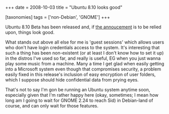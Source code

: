 +++
date = 2008-10-03
title = "Ubuntu 8.10 looks good"

[taxonomies]
tags = ['non-Debian', 'GNOME']
+++

Ubuntu 8.10 Beta has been released and, if [the annoucement] is to be
relied upon, things look good.

What stands out above all else for me is 'guest sessions' which allows
users who don't have login credentials access to the system. It's
interesting that such a thing has been non-existent (or at least I
don't know how to set it up) in the distros I've used so far, and
really is useful, EG when you just wanna play some music from a machine.
Many a time I get glad when easily getting into a Microsoft system even
though that compromises security, a problem easily fixed in this
release's inclusion of easy encryption of user folders, which I suppose
should hide confidential data from prying eyes.

That's not to say I'm gon be running an Ubuntu system anytime soon,
especially given that I'm rather happy here (okay, sometimes; I mean
how long am I going to wait for GNOME 2.24 to reach Sid) in Debian-land
of course, and can only wait for those features.

  [the annoucement]: https://lists.ubuntu.com/archives/ubuntu-announce/2008-October/000114.html

